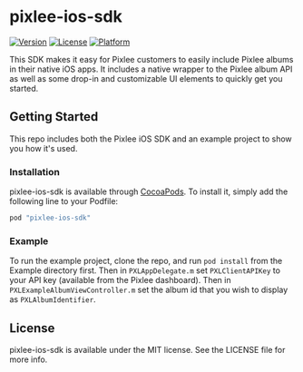 # pixlee-ios-sdk

[![Version](https://img.shields.io/cocoapods/v/pixlee-ios-sdk.svg?style=flat)](http://cocoapods.org/pods/pixlee-ios-sdk)
[![License](https://img.shields.io/cocoapods/l/pixlee-ios-sdk.svg?style=flat)](http://cocoapods.org/pods/pixlee-ios-sdk)
[![Platform](https://img.shields.io/cocoapods/p/pixlee-ios-sdk.svg?style=flat)](http://cocoapods.org/pods/pixlee-ios-sdk)

This SDK makes it easy for Pixlee customers to easily include Pixlee albums in their native iOS apps. It includes a native wrapper to the Pixlee album API as well as some drop-in and customizable UI elements to quickly get you started.

## Getting Started

This repo includes both the Pixlee iOS SDK and an example project to show you how it's used.

### Installation

pixlee-ios-sdk is available through [CocoaPods](http://cocoapods.org). To install
it, simply add the following line to your Podfile:

```ruby
pod "pixlee-ios-sdk"
```

### Example

To run the example project, clone the repo, and run `pod install` from the Example directory first. Then in `PXLAppDelegate.m` set `PXLClientAPIKey` to your API key (available from the Pixlee dashboard). Then in `PXLExampleAlbumViewController.m` set the album id that you wish to display as `PXLAlbumIdentifier`. 



## License

pixlee-ios-sdk is available under the MIT license. See the LICENSE file for more info.
